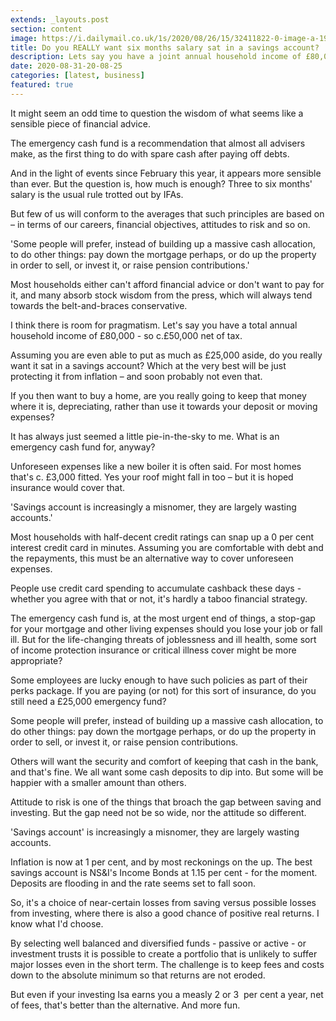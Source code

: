```yaml
---
extends: _layouts.post
section: content
image: https://i.dailymail.co.uk/1s/2020/08/26/15/32411822-0-image-a-19_1598450588862.jpg 
title: Do you REALLY want six months salary sat in a savings account? 
description: Lets say you have a joint annual household income of £80,000 - so c.£50,000 net of tax. Assuming you are able to as much as £25,000 aside, do you really want it sat in a savings account? 
date: 2020-08-31-20-08-25 
categories: [latest, business] 
featured: true 
--- 
```

It might seem an odd time to question the wisdom of what seems like a sensible piece of financial advice.

The emergency cash fund is a recommendation that almost all advisers make, as the first thing to do with spare cash after paying off debts.

And in the light of events since February this year, it appears more sensible than ever. But the question is, how much is enough? Three to six months' salary is the usual rule trotted out by IFAs.

But few of us will conform to the averages that such principles are based on – in terms of our careers, financial objectives, attitudes to risk and so on.

'Some people will prefer, instead of building up a massive cash allocation, to do other things: pay down the mortgage perhaps, or do up the property in order to sell, or invest it, or raise pension contributions.'

Most households either can't afford financial advice or don't want to pay for it, and many absorb stock wisdom from the press, which will always tend towards the belt-and-braces conservative.

I think there is room for pragmatism. Let's say you have a total annual household income of £80,000 - so c.£50,000 net of tax. 

Assuming you are even able to put as much as £25,000 aside, do you really want it sat in a savings account? Which at the very best will be just protecting it from inflation – and soon probably not even that. 

If you then want to buy a home, are you really going to keep that money where it is, depreciating, rather than use it towards your deposit or moving expenses? 

It has always just seemed a little pie-in-the-sky to me. What is an emergency cash fund for, anyway? 

Unforeseen expenses like a new boiler it is often said. For most homes that's c. £3,000 fitted. Yes your roof might fall in too – but it is hoped insurance would cover that.

'Savings account is increasingly a misnomer, they are largely wasting accounts.'

Most households with half-decent credit ratings can snap up a 0 per cent interest credit card in minutes. Assuming you are comfortable with debt and the repayments, this must be an alternative way to cover unforeseen expenses.

People use credit card spending to accumulate cashback these days - whether you agree with that or not, it's hardly a taboo financial strategy.

The emergency cash fund is, at the most urgent end of things, a stop-gap for your mortgage and other living expenses should you lose your job or fall ill. But for the life-changing threats of joblessness and ill health, some sort of income protection insurance or critical illness cover might be more appropriate? 

Some employees are lucky enough to have such policies as part of their perks package. If you are paying (or not) for this sort of insurance, do you still need a £25,000 emergency fund?

Some people will prefer, instead of building up a massive cash allocation, to do other things: pay down the mortgage perhaps, or do up the property in order to sell, or invest it, or raise pension contributions.

Others will want the security and comfort of keeping that cash in the bank, and that's fine. We all want some cash deposits to dip into. But some will be happier with a smaller amount than others.

Attitude to risk is one of the things that broach the gap between saving and investing. But the gap need not be so wide, nor the attitude so different.

'Savings account' is increasingly a misnomer, they are largely wasting accounts.

Inflation is now at 1 per cent, and by most reckonings on the up. The best savings account is NS&I's Income Bonds at 1.15 per cent - for the moment. Deposits are flooding in and the rate seems set to fall soon.

So, it's a choice of near-certain losses from saving versus possible losses from investing, where there is also a good chance of positive real returns. I know what I'd choose.

By selecting well balanced and diversified funds - passive or active - or investment trusts it is possible to create a portfolio that is unlikely to suffer major losses even in the short term. The challenge is to keep fees and costs down to the absolute minimum so that returns are not eroded.

But even if your investing Isa earns you a measly 2 or 3  per cent a year, net of fees, that's better than the alternative. And more fun.


